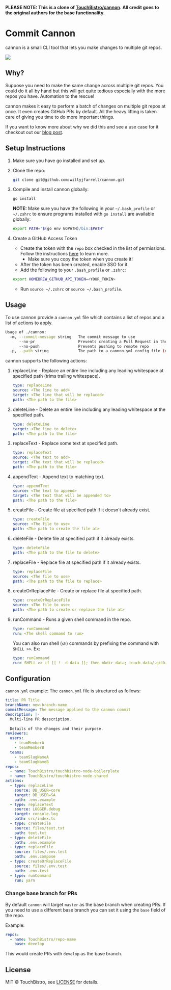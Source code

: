 **PLEASE NOTE: This is a clone of [TouchBistro/cannon](https://github.com/TouchBistro/cannon). All credit goes to the original authors for the base functionality.**

# Commit Cannon

cannon is a small CLI tool that lets you make changes to multiple git repos.

![](docs/resources/cannon.gif)

## Why?
Suppose you need to make the same change across multiple git repos.
You could do it all by hand but this will get quite tedious especially with the more repos you have. Automation to the rescue!

cannon makes it easy to perform a batch of changes on multiple git repos at once. It even creates GitHub PRs by default.
All the heavy lifting is taken care of giving you time to do more important things.

If you want to know more about why we did this and see a use case for it checkout out our [blog post](https://medium.com/touchbistro-development/commit-cannon-open-source-project-899ee75794c0).

## Setup Instructions

1. Make sure you have go installed and set up.
2. Clone the repo:
    ```sh
    git clone git@github.com:willyjfarrell/cannon.git
    ```
3. Compile and install cannon globally:
    ```sh
    go install
    ```

    **NOTE:** Make sure you have the following in your `~/.bash_profile` or `~/.zshrc` to ensure programs installed with `go install` are available globally:
    ```sh
    export PATH="$(go env GOPATH)/bin:$PATH"
    ```
4. Create a GitHub Access Token
    - Create the token with the `repo` box checked in the list of permissions. Follow the instructions [here](https://help.github.com/en/articles/creating-a-personal-access-token-for-the-command-line) to learn more.
        - Make sure you copy the token when you create it!
    - After the token has been created, enable SSO for it.
    - Add the following to your `.bash_profile` or `.zshrc`:
    ```sh
    export HOMEBREW_GITHUB_API_TOKEN=<YOUR_TOKEN>
    ```
    - Run `source ~/.zshrc` or `source ~/.bash_profile`.

## Usage
To use cannon provide a `cannon.yml` file which contains a list of repos and a list of actions to apply.

```sh
Usage of ./cannon:
  -m, --commit-message string   The commit message to use
      --no-pr                   Prevents creating a Pull Request in the remote repo
      --no-push                 Prevents pushing to remote repo
  -p, --path string             The path to a cannon.yml config file (default "cannon.yml")
```

cannon supports the following actions:
1. replaceLine - Replace an entire line including any leading whitespace at specified path (trims trailing whitespace).
    ```yml
    type: replaceLine
    source: <The line to add>
    target: <The line that will be replaced>
    path: <The path to the file>
    ```
2. deleteLine - Delete an entire line including any leading whitespace at the specified path.
    ```yml
    type: deleteLine
    target: <The line to delete>
    path: <The path to the file>
    ```
3. replaceText - Replace some text at specified path.
    ```yml
    type: replaceText
    source: <The text to add>
    target: <The text that will be replaced>
    path: <The path to the file>
    ```
4. appendText - Append text to matching text.
    ```yml
    type: appendText
    source: <The text to append>
    target: <The text that will be appended to>
    path: <The path to the file>
    ```
5. createFile - Create file at specified path if it doesn't already exist.
    ```yml
    type: createFile
    source: <The file to use>
    path: <The path to create the file at>
    ```
6. deleteFile - Delete file at specified path if it already exists.
    ```yml
    type: deleteFile
    path: <The path to the file to delete>
    ```
7. replaceFile - Replace file at specified path if it already exists.
    ```yml
    type: replaceFile
    source: <The file to use>
    path: <The path to the file to replace>
    ```
8. createOrReplaceFile - Create or replace file at specified path.
    ```yml
    type: createOrReplaceFile
    source: <The file to use>
    path: <The path to create or replace the file at>
    ```
9. runCommand - Runs a given shell command in the repo.
    ```yml
    type: runCommand
    run: <The shell command to run>
    ```
    You can also run shell (`sh`) commands by prefixing the command with `SHELL >>`.
    Ex:
    ```yml
    type: runCommand
    run: SHELL >> if [[ ! -d data ]]; then mkdir data; touch data/.gitkeep; fi
    ```

## Configuration

`cannon.yml` example:
The `cannon.yml` file is structured as follows:
```yml
title: PR Title
branchName: new-branch-name
commitMessage: The message applied to the cannon commit
description: |-
  Multi-line PR desscription.
  
  Details of the changes and their purpose.
reviewers:
  users:
    - teamMemberA
    - teamMemberB
  teams:
    - teamSlugNameA
    - teamSlugNameB
repos:
  - name: TouchBistro/touchbistro-node-boilerplate
  - name: TouchBistro/touchbistro-node-shared
actions:
  - type: replaceLine
    source: DB_USER=core
    target: DB_USER=SA
    path: .env.example
  - type: replaceText
    source: LOGGER.debug
    target: console.log
    path: src/index.ts
  - type: createFile
    source: files/text.txt
    path: text.txt
  - type: deleteFile
    path: .env.example
  - type: replaceFile
    source: files/.env.test
    path: .env.compose
  - type: createOrReplaceFile
    source: files/.env.test
    path: .env.test
  - type: runCommand
    run: yarn
```

### Change base branch for PRs

By default `cannon` will target `master` as the base branch when creating PRs.
If you need to use a different base branch you can set it using the `base` field of the repo.

Example:
```yml
repos:
  - name: TouchBistro/repo-name
    base: develop
```

This would create PRs with `develop` as the base branch.

## License

MIT © TouchBistro, see [LICENSE](LICENSE) for details.

